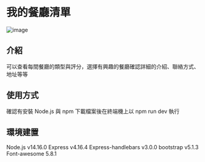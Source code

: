 # 我的餐廳清單

![image](https://github.com/Shiang1214/restaurant_list/blob/main/截圖%202023-03-19%2022.15.43.png)


## 介紹
可以查看每間餐廳的類型與評分，選擇有興趣的餐廳確認詳細的介紹、聯絡方式、地址等等

## 使用方式
確認有安裝 Node.js 與 npm
下載檔案後在終端機上以 npm run dev 執行

## 環境建置
Node.js v14.16.0
Express v4.16.4
Express-handlebars v3.0.0
bootstrap v5.1.3
Font-awesome 5.8.1
